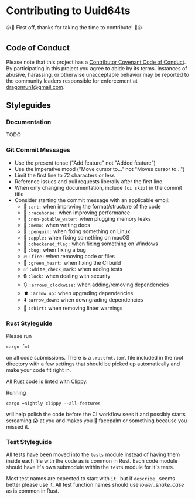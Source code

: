 # Contributing to Uuid64ts

:+1::tada: First off, thanks for taking the time to contribute! :tada::+1:

## Code of Conduct

Please note that this project has a [Contributor Covenant Code of Conduct].
By participating in this project you agree to abide by its terms.
Instances of abusive, harassing, or otherwise unacceptable behavior may be
reported to the community leaders responsible for enforcement at
[dragonrun1@gmail.com](mailto:dragonrun1@gmail.com).

## Styleguides

### Documentation

TODO

### Git Commit Messages

* Use the present tense ("Add feature" not "Added feature")
* Use the imperative mood ("Move cursor to..." not "Moves cursor to...")
* Limit the first line to 72 characters or less
* Reference issues and pull requests liberally after the first line
* When only changing documentation, include `[ci skip]` in the commit title
* Consider starting the commit message with an applicable emoji:
    * :art: `:art:` when improving the format/structure of the code
    * :racehorse: `:racehorse:` when improving performance
    * :non-potable_water: `:non-potable_water:` when plugging memory leaks
    * :memo: `:memo:` when writing docs
    * :penguin: `:penguin:` when fixing something on Linux
    * :apple: `:apple:` when fixing something on macOS
    * :checkered_flag: `:checkered_flag:` when fixing something on Windows
    * :bug: `:bug:` when fixing a bug
    * :fire: `:fire:` when removing code or files
    * :green_heart: `:green_heart:` when fixing the CI build
    * :white_check_mark: `:white_check_mark:` when adding tests
    * :lock: `:lock:` when dealing with security
    * :arrows_clockwise: `:arrows_clockwise:` when adding/removing dependencies
    * :arrow_up: `:arrow_up:` when upgrading dependencies
    * :arrow_down: `:arrow_down:` when downgrading dependencies
    * :shirt: `:shirt:` when removing linter warnings

### Rust Styleguide

Please run
```shell
cargo fmt
```
on all code submissions.
There is a `.rustfmt.toml` file included in the root directory with a few
settings that should be picked up automatically and make your code fit right in.

All Rust code is linted with [Clippy].

Running
```shell
cargo +nightly clippy --all-features
```
will help polish the code before the CI workflow sees it and possibly starts
screaming :scream: at you and makes you :facepalm: facepalm or something because
you missed it.

### Test Styleguide

All tests have been moved into the `tests` module instead of having them inside
each file with the code as is common in Rust.
Each code module should have it's own submodule within the `tests` module for
it's tests.

Most test names are expected to start with `it_` but if `describe_` seems better
please use it.
All test function names should use _lower_snake_case_ as is common in Rust.

[Clippy]: https://github.com/rust-lang/rust-clippy
[Contributor Covenant Code of Conduct]: CODE_OF_CONDUCT.md
